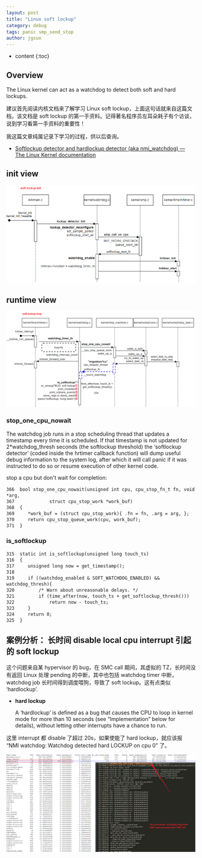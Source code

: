 ```yaml
---
layout: post
title: "Linux soft lockup"
category: debug
tags: panic smp_send_stop
author: jgsun
---
```


* content
{:toc}

## Overview
The Linux kernel can act as a watchdog to detect both soft and hard lockups.

建议首先阅读内核文档来了解学习 Linux soft lockup，上面这句话就来自这篇文档，该文档是 soft lockup 的第一手资料。记得著名程序员左耳朵耗子有个访谈，说到学习看第一手资料的重要性！

我这篇文章纯属记录下学习的过程，供以后查询。
* [Softlockup detector and hardlockup detector (aka nmi_watchdog) — The Linux Kernel documentation](https://www.kernel.org/doc/html/latest/admin-guide/lockup-watchdogs.html)











## init view
![image](/images/posts/oom/soft_lockup_init.png)


## runtime view
![image](/images/posts/oom/soft_lockup_runtime.png)

### stop_one_cpu_nowait
The watchdog job runs in a stop scheduling thread that updates a timestamp every time it is scheduled. If that timestamp is not updated for 2*watchdog_thresh seconds (the softlockup threshold) the ‘softlockup detector’ (coded inside the hrtimer callback function) will dump useful debug information to the system log, after which it will call panic if it was instructed to do so or resume execution of other kernel code.

stop a cpu but don't wait for completion:
```
366  bool stop_one_cpu_nowait(unsigned int cpu, cpu_stop_fn_t fn, void *arg,
367  			struct cpu_stop_work *work_buf)
368  {
369  	*work_buf = (struct cpu_stop_work){ .fn = fn, .arg = arg, };
370  	return cpu_stop_queue_work(cpu, work_buf);
371  }
```
### is_softlockup
```
315  static int is_softlockup(unsigned long touch_ts)
316  {
317  	unsigned long now = get_timestamp();
318  
319  	if ((watchdog_enabled & SOFT_WATCHDOG_ENABLED) && watchdog_thresh){
320  		/* Warn about unreasonable delays. */
321  		if (time_after(now, touch_ts + get_softlockup_thresh()))
322  			return now - touch_ts;
323  	}
324  	return 0;
325  }
```
## 案例分析： 长时间 disable local cpu interrupt 引起的 soft lockup
这个问题来自某 hypervisor 的 bug，在 SMC call 期间，其虚拟的 TZ，长时间没有返回 Linux 处理 pending 的中断，其中也包括 watchdog timer 中断，watchdog job 长时间得到调度喂狗，导致了 soft lockup。这有点类似 ‘hardlockup’.
- **hard lockup**
  
  A ‘hardlockup’ is defined as a bug that causes the CPU to loop in kernel mode for more than 10 seconds (see “Implementation” below for details), without letting other interrupts have a chance to run.

这里 interrupt 都 disable 了超过 20s，如果使能了 hard lockup，就应该报 “NMI watchdog: Watchdog detected hard LOCKUP on cpu 0” 了。

![image](/images/posts/oom/soft_lockup_smc.png)

